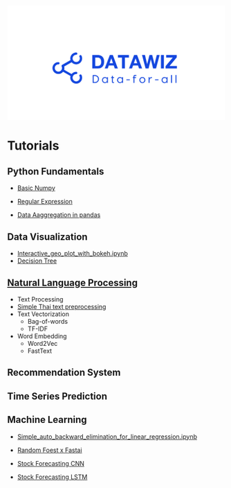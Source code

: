 <img src="images/datawiz.png" alt="datawiz" />

# Tutorials

## Python Fundamentals

* [Basic Numpy](python_fundamentals/basic_numpy.ipynb)

* [Regular Expression](python_fundamentals/regular_expression.ipynb)

* [Data Aaggregation in pandas](python_fundamentals/data_aggregation_in_pandas.ipynb)

## Data Visualization


* [Interactive_geo_plot_with_bokeh.ipynb ](data_visualization/3_interactive_geo_plot_with_bokeh.ipynb)
* [Decision Tree](data_visualization/4_decision_tree.ipynb)


## [Natural Language Processing](natural_language_processing)
* Text Processing
* [Simple Thai text preprocessing](natural_language_processing/1_simple_Thai_text_preprocessing.ipynb)
* Text Vectorization
	* Bag-of-words
	* TF-IDF
* Word Embedding
	* Word2Vec
	* FastText

## Recommendation System

## Time Series Prediction

## Machine Learning

* [Simple_auto_backward_elimination_for_linear_regression.ipynb](machine_learning/simple_auto_backward_elimination_for_linear_regression.ipynb)

* [Random Foest x Fastai](machine_learning/rf_x_fastai.ipynb)


* [Stock Forecasting CNN](machine_learning/stock_forecasting_CNN.ipynb)
* [Stock Forecasting LSTM](machine_learning/stock_forecasting_LSTM.ipynb)